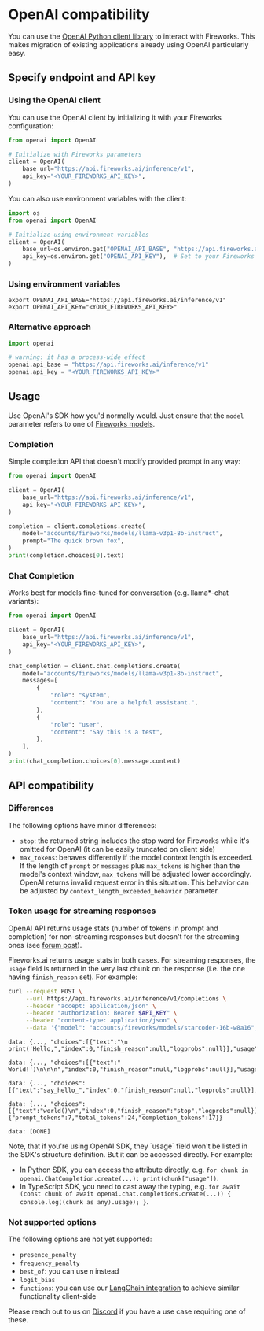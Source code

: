 # OpenAI compatibility

You can use the [OpenAI Python client library](https://github.com/openai/openai-python) to interact with Fireworks. This makes migration of existing applications already using OpenAI particularly easy.

## Specify endpoint and API key

### Using the OpenAI client

You can use the OpenAI client by initializing it with your Fireworks configuration:

```python
from openai import OpenAI

# Initialize with Fireworks parameters
client = OpenAI(
    base_url="https://api.fireworks.ai/inference/v1",
    api_key="<YOUR_FIREWORKS_API_KEY>",
)
```

You can also use environment variables with the client:

```python
import os
from openai import OpenAI

# Initialize using environment variables
client = OpenAI(
    base_url=os.environ.get("OPENAI_API_BASE", "https://api.fireworks.ai/inference/v1"),
    api_key=os.environ.get("OPENAI_API_KEY"),  # Set to your Fireworks API key
)
```

### Using environment variables

```shell
export OPENAI_API_BASE="https://api.fireworks.ai/inference/v1"
export OPENAI_API_KEY="<YOUR_FIREWORKS_API_KEY>"
```

### Alternative approach

```python
import openai

# warning: it has a process-wide effect
openai.api_base = "https://api.fireworks.ai/inference/v1"
openai.api_key = "<YOUR_FIREWORKS_API_KEY>"
```

## Usage

Use OpenAI's SDK how you'd normally would. Just ensure that the `model` parameter refers to one of [Fireworks models](https://fireworks.ai/models).

### Completion

Simple completion API that doesn't modify provided prompt in any way:

```python
from openai import OpenAI

client = OpenAI(
    base_url="https://api.fireworks.ai/inference/v1",
    api_key="<YOUR_FIREWORKS_API_KEY>",
)

completion = client.completions.create(
    model="accounts/fireworks/models/llama-v3p1-8b-instruct",
    prompt="The quick brown fox",
)
print(completion.choices[0].text)
```

### Chat Completion

Works best for models fine-tuned for conversation (e.g. llama\*-chat variants):

```python
from openai import OpenAI

client = OpenAI(
    base_url="https://api.fireworks.ai/inference/v1",
    api_key="<YOUR_FIREWORKS_API_KEY>",
)

chat_completion = client.chat.completions.create(
    model="accounts/fireworks/models/llama-v3p1-8b-instruct",
    messages=[
        {
            "role": "system",
            "content": "You are a helpful assistant.",
        },
        {
            "role": "user",
            "content": "Say this is a test",
        },
    ],
)
print(chat_completion.choices[0].message.content)
```

## API compatibility

### Differences

The following options have minor differences:

- `stop`: the returned string includes the stop word for Fireworks while it's omitted for OpenAI (it can be easily truncated on client side)
- `max_tokens`: behaves differently if the model context length is exceeded. If the length of `prompt` or `messages` plus `max_tokens` is higher than the model's context window, `max_tokens` will be adjusted lower accordingly. OpenAI returns invalid request error in this situation. This behavior can be adjusted by `context_length_exceeded_behavior` parameter.

### Token usage for streaming responses

OpenAI API returns usage stats (number of tokens in prompt and completion) for non-streaming responses but doesn't for the streaming ones (see [forum post](https://community.openai.com/t/chat-completion-stream-api-token-usage/352964)).

Fireworks.ai returns usage stats in both cases. For streaming responses, the `usage` field is returned in the very last chunk on the response (i.e. the one having `finish_reason` set). For example:

```bash cURL
curl --request POST \
     --url https://api.fireworks.ai/inference/v1/completions \
     --header "accept: application/json" \
     --header "authorization: Bearer $API_KEY" \
     --header "content-type: application/json" \
     --data '{"model": "accounts/fireworks/models/starcoder-16b-w8a16", "prompt": "def say_hello_world():", "max_tokens": 100, "stream": true}'
```

```
data: {..., "choices":[{"text":"\n  print('Hello,","index":0,"finish_reason":null,"logprobs":null}],"usage":null}

data: {..., "choices":[{"text":" World!')\n\n\n","index":0,"finish_reason":null,"logprobs":null}],"usage":null}

data: {..., "choices":[{"text":"say_hello_","index":0,"finish_reason":null,"logprobs":null}],"usage":null}

data: {..., "choices":[{"text":"world()\n","index":0,"finish_reason":"stop","logprobs":null}],"usage":{"prompt_tokens":7,"total_tokens":24,"completion_tokens":17}}

data: [DONE]
```

<Note>
  Note, that if you're using OpenAI SDK, they `usage` field won't be listed in the SDK's structure definition. But it can be accessed directly. For example:

- In Python SDK, you can access the attribute directly, e.g. `for chunk in openai.ChatCompletion.create(...): print(chunk["usage"])`.
- In TypeScript SDK, you need to cast away the typing, e.g. `for await (const chunk of await openai.chat.completions.create(...)) { console.log((chunk as any).usage); }`.
  </Note>

### Not supported options

The following options are not yet supported:

- `presence_penalty`
- `frequency_penalty`
- `best_of`: you can use `n` instead
- `logit_bias`
- `functions`: you can use our [LangChain integration](https://python.langchain.com/docs/integrations/providers/fireworks) to achieve similar functionality client-side

Please reach out to us on [Discord](https://discord.gg/fireworks-ai) if you have a use case requiring one of these.
